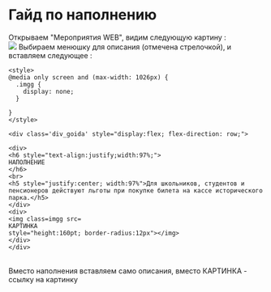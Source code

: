 # Гайд по наполнению <br>

Открываем "Мероприятия WEB", видим следующую картину : <br>
![](https://i.imgur.com/dX3qmgu.png)
Выбираем менюшку для описания (отмечена стрелочкой), и вставляем следующее : <br>
```
<style>
@media only screen and (max-width: 1026px) {
  .imgg {
    display: none;
  }
  
}
</style>

<div class='div_goida' style="display:flex; flex-direction: row;">

<div>
<h6 style="text-align:justify;width:97%;">
НАПОЛНЕНИЕ
</h6>
<br>
<h5 style="justify:center; width:97%">Для школьников, студентов и пенсионеров действуют льготы при покупке билета на кассе исторического парка.</h5>
</div>
<div>
<img class=imgg src=
КАРТИНКА
style="height:160pt; border-radius:12px"></img>
</div>
</div>
```
<br>
Вместо наполнения вставляем само описания, вместо КАРТИНКА - ссылку на картинку
